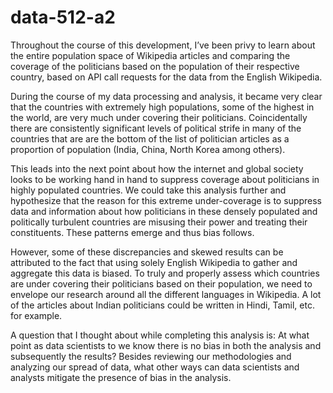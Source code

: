 # data-512-a2

Throughout the course of this development, I’ve been privy to learn about the entire population space of Wikipedia articles and comparing the coverage of the politicians based on the population of their respective country, based on API call requests for the data from the English Wikipedia. 

During the course of my data processing and analysis, it became very clear that the countries with extremely high populations, some of the highest in the world, are very much under covering their politicians. Coincidentally there are consistently significant levels of political strife in many of the countries that are are the bottom of the list of politician articles as a proportion of population (India, China, North Korea among others). 

This leads into the next point about how the internet and global society looks to be working hand in hand to suppress coverage about politicians in highly populated countries. We could take this analysis further and hypothesize that the reason for this extreme under-coverage is to suppress data and information about how politicians in these densely populated and politically turbulent countries are misusing their power and treating their constituents. These patterns emerge and thus bias follows. 

However, some of these discrepancies and skewed results can be attributed to the fact that using solely English Wikipedia to gather and aggregate this data is biased. To truly and properly assess which countries are under covering their politicians based on their population, we need to envelope our research around all the different languages in Wikipedia. A lot of the articles about Indian politicians could be written in Hindi, Tamil, etc. for example. 

A question that I thought about while completing this analysis is: At what point as data scientists to we know there is no bias in both the analysis and subsequently the results? Besides reviewing our methodologies and analyzing our spread of data, what other ways can data scientists and analysts mitigate the presence of bias in the analysis. 
